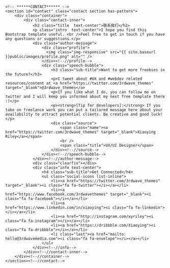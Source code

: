     <!-- ******CONTACT****** --> 
    <section id="contact" class="contact section has-pattern">
        <div class="container">
            <div class="contact-inner">
                <h2 class="title  text-center">联系我们</h2>
                <p class="intro  text-center">I hope you find this Bootstrap template useful. <br />Feel free to get in touch if you have any questions or suggestions.</p>
                <div class="author-message">                      
                    <div class="profile">
                      <img class="img-responsive" src="{{ site.baseurl }}public/images/profile.png" alt="" />
                    </div><!--//profile-->
                    <div class="speech-bubble">
                        <h3 class="sub-title">Want to get more freebies in the future?</h3>
                        <p>I tweet about #UX and #webdev related resources/content at <a href="https://twitter.com/3rdwave_themes" target="_blank">@3rdwave_themes</a> 
                        <p>If you like what I do, you can follow me on twitter and I will keep you informed about my next free template there :)</p>
                        <p><strong>[Tip for developers]:</strong> If you take on freelance work you can put a tailored message here about your availability to attract potential clients. Be creative and good luck!</p> 
                        <div class="source">
                            <span class="name"><a href="https://twitter.com/3rdwave_themes" target="_blank">Xiaoying Riley</a></span>
                            <br />
                            <span class="title">UX/UI Designer</span>
                        </div><!--//source-->
                    </div><!--//speech-bubble-->                        
                </div><!--//author-message-->
                <div class="clearfix"></div>
                <div class="info text-center">
                    <h4 class="sub-title">Get Connected</h4>
                    <ul class="social-icons list-inline">
                        <li><a href="https://twitter.com/3rdwave_themes" target="_blank"><i class="fa fa-twitter"></i></a></li>
                        <li><a href="https://www.facebook.com/3rdwavethemes" target="_blank"><i class="fa fa-facebook"></i></a></li>
                        <li><a href="https://www.linkedin.com/in/xiaoying"><i class="fa fa-linkedin"></i></a></li>
                        <li><a href="http://instagram.com/xyriley"><i class="fa fa-instagram"></i></a></li>  
                        <li><a href="https://dribbble.com/Xiaoying"><i class="fa fa-dribbble"></i></a></li>   
                        <li class="last"><a href="mailto: hello@3rdwavemedia.com"><i class="fa fa-envelope"></i></a></li>              
                    </ul>
                </div><!--//info-->
            </div><!--//contact-inner-->
        </div><!--//container-->
    </section><!--//contact-->  
